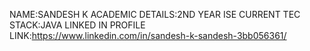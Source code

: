 NAME:SANDESH K
ACADEMIC DETAILS:2ND YEAR ISE
CURRENT TEC STACK:JAVA
LINKED IN PROFILE LINK:https://www.linkedin.com/in/sandesh-k-sandesh-3bb056361/
